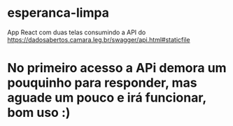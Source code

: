 # esperanca-limpa
 App React com duas telas consumindo a API do https://dadosabertos.camara.leg.br/swagger/api.html#staticfile
 # No primeiro acesso a APi demora um pouquinho para responder, mas aguade um pouco e irá funcionar, bom uso :) 

